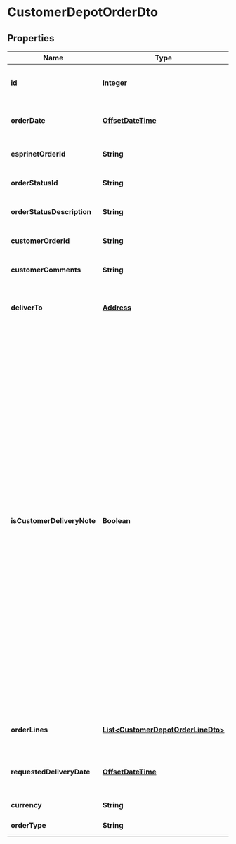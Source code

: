 
# CustomerDepotOrderDto

## Properties
Name | Type | Description | Notes
------------ | ------------- | ------------- | -------------
**id** | **Integer** | Esprinet-generated order number. |  [optional]
**orderDate** | [**OffsetDateTime**](OffsetDateTime.md) | Date of when the order has been created. | 
**esprinetOrderId** | **String** | Esprinet-generated order id. |  [optional]
**orderStatusId** | **String** | Esprinet order status id. |  [optional]
**orderStatusDescription** | **String** | Esprinet order status description. |  [optional]
**customerOrderId** | **String** | Customer-generated order id. |  [optional]
**customerComments** | **String** | Customer notes related to the order. |  [optional]
**deliverTo** | [**Address**](Address.md) | The address where the order items should be delivered to. |  [optional]
**isCustomerDeliveryNote** | **Boolean** | This field controls whether the shipping to the address specified within the order is done as appearing to come from Esprinet (when false) or from the customer who has placed the order (when true). This usually involves putting the customer logos and details in the delivery note which accompanies every shipping. This feature can be used by a retailer who is placing an order for one of its customers and does want the shipping to appear to come from him. | 
**orderLines** | [**List&lt;CustomerDepotOrderLineDto&gt;**](CustomerDepotOrderLineDto.md) | Collection of lines (details) of the order. |  [optional]
**requestedDeliveryDate** | [**OffsetDateTime**](OffsetDateTime.md) | Date of when the order invoice has been delivered. |  [optional]
**currency** | **String** | The order currency |  [optional]
**orderType** | **String** | the order Type |  [optional]



